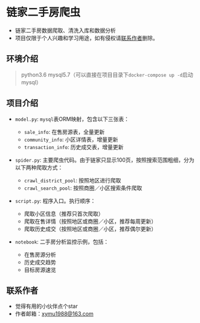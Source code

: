 # 链家二手房爬虫

* 链家二手房数据爬取、清洗入库和数据分析
* 项目仅限于个人兴趣和学习用途，如有侵权请[联系作者](xymu1988@163.com)删除。

## 环境介绍
> python3.6
> mysql5.7（可以直接在项目目录下`docker-compose up -d`启动mysql）

## 项目介绍

* `model.py`: `mysql`表ORM映射，包含以下三张表：
    * `sale_info`: 在售房源表，全量更新
    * `community_info`: 小区详情表，增量更新
    * `transaction_info`: 历史成交表，增量更新

* `spider.py`: 主要爬虫代码。由于链家只显示100页，按照搜索范围粗细，分为以下两种爬取方式：
    * `crawl_district_pool`: 按照地区进行爬取
    * `crawl_search_pool`: 按照商圈／小区搜索条件爬取
    
* `script.py`: 程序入口。执行顺序：
    * 爬取小区信息（推荐只首次爬取）
    * 爬取在售详情（按照地区或商圈／小区，推荐每周更新）
    * 爬取历史成交（按照地区或商圈／小区，推荐偶尔更新）
    
* `notebook`: 二手房分析监控示例，包括：
    * 在售房源分析
    * 历史成交趋势
    * 目标房源速览
    
## 联系作者

* 觉得有用的小伙伴点个star
* 作者邮箱：xymu1988@163.com